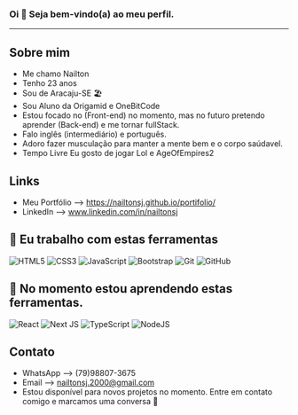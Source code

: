 ### Oi 👋 Seja bem-vindo(a) ao meu perfil.
---
## Sobre mim
- Me chamo Nailton
- Tenho 23 anos
- Sou de Aracaju-SE 🏖
- Sou Aluno da Origamid e OneBitCode
- Estou focado no (Front-end) no momento, mas no futuro pretendo aprender (Back-end) e me tornar fullStack.
- Falo inglês (intermediário) e português.
- Adoro fazer musculação para manter a mente bem e o corpo saúdavel.
- Tempo Livre Eu gosto de jogar Lol e AgeOfEmpires2

## Links
- Meu Portfólio --> https://nailtonsj.github.io/portifolio/
- LinkedIn --> www.linkedin.com/in/nailtonsj

## 🔭 Eu trabalho com estas ferramentas  
![HTML5](https://img.shields.io/badge/html5-%23E34F26.svg?style=for-the-badge&logo=html5&logoColor=white)
![CSS3](https://img.shields.io/badge/css3-%231572B6.svg?style=for-the-badge&logo=css3&logoColor=white)
![JavaScript](https://img.shields.io/badge/javascript-%23323330.svg?style=for-the-badge&logo=javascript&logoColor=%23F7DF1E)
![Bootstrap](https://img.shields.io/badge/bootstrap-%238511FA.svg?style=for-the-badge&logo=bootstrap&logoColor=white)
![Git](https://img.shields.io/badge/git-%23F05033.svg?style=for-the-badge&logo=git&logoColor=white)
![GitHub](https://img.shields.io/badge/github-%23121011.svg?style=for-the-badge&logo=github&logoColor=white)

## 🌱 No momento estou aprendendo estas ferramentas.  
![React](https://img.shields.io/badge/react-%2320232a.svg?style=for-the-badge&logo=react&logoColor=%2361DAFB)
![Next JS](https://img.shields.io/badge/Next-black?style=for-the-badge&logo=next.js&logoColor=white)
![TypeScript](https://img.shields.io/badge/typescript-%23007ACC.svg?style=for-the-badge&logo=typescript&logoColor=white)
![NodeJS](https://img.shields.io/badge/node.js-6DA55F?style=for-the-badge&logo=node.js&logoColor=white)


## Contato
- WhatsApp --> (79)98807-3675
- Email --> nailtonsj.2000@gmail.com
- Estou disponível para novos projetos no momento. Entre em contato comigo e marcamos uma conversa 👋

<!--
**nailtonsj/nailtonsj** is a ✨ _special_ ✨ repository because its `README.md` (this file) appears on your GitHub profile.

Here are some ideas to get you started:

- 🔭 I’m currently working on ...
- 🌱 I’m currently learning ...
- 👯 I’m looking to collaborate on ...
- 🤔 I’m looking for help with ...
- 💬 Ask me about ...
- 📫 How to reach me: ...
- 😄 Pronouns: ...
- ⚡ Fun fact: ...
-->

